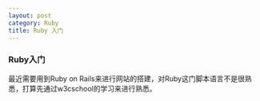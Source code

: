 ```yaml
---
layout: post
category: Ruby
title: Ruby 入门
---
```


### Ruby入门

最近需要用到Ruby on Rails来进行网站的搭建，对Ruby这门脚本语言不是很熟悉，打算先通过w3cschool的学习来进行熟悉。

